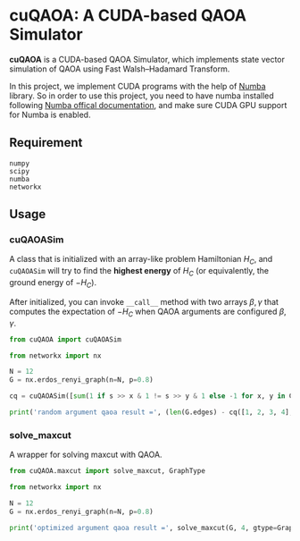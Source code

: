 # cuQAOA: A CUDA-based QAOA Simulator

**cuQAOA** is a CUDA-based QAOA Simulator, which implements state vector simulation of QAOA using Fast Walsh–Hadamard Transform.

In this project, we implement CUDA programs with the help of [Numba](https://numba.pydata.org/) library. So in order to use this project, you need to have numba installed following [Numba offical documentation](https://numba.readthedocs.io/en/stable/user/installing.html), and make sure CUDA GPU support for Numba is enabled.

## Requirement
```
numpy
scipy
numba
networkx
```

## Usage

### cuQAOASim
A class that is initialized with an array-like problem Hamiltonian $H_C$, and `cuQAOASim` will try to find the **highest energy** of $H_C$ (or equivalently, the ground energy of $-H_C$).

After initialized, you can invoke `__call__` method with two arrays $\beta,\gamma$ that computes the expectation of $-H_C$ when QAOA arguments are configured $\beta,\gamma$.

```py
from cuQAOA import cuQAOASim

from networkx import nx

N = 12
G = nx.erdos_renyi_graph(n=N, p=0.8)

cq = cuQAOASim([sum(1 if s >> x & 1 != s >> y & 1 else -1 for x, y in G.edges) for s in range(1 << N)])

print('random argument qaoa result =', (len(G.edges) - cq([1, 2, 3, 4], [5, 6, 7, 8])) / 2)
```

### solve_maxcut
A wrapper for solving maxcut with QAOA.
```py
from cuQAOA.maxcut import solve_maxcut, GraphType

from networkx import nx

N = 12
G = nx.erdos_renyi_graph(n=N, p=0.8)

print('optimized argument qaoa result =', solve_maxcut(G, 4, gtype=GraphType.ERDOS_RENYI))
```